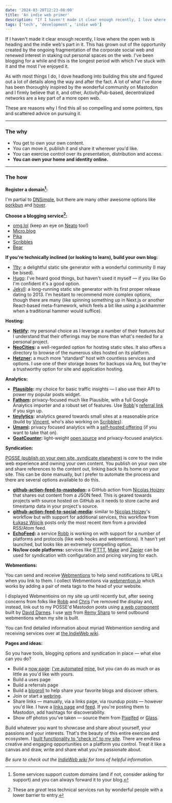 ```yaml
---
date: '2024-03-20T12:23-08:00'
title: 'An indie web primer'
description: "If I haven't made it clear enough recently, I love where the open web is heading and the indie web's part in it. This has grown out of the opportunity created by the ongoing fragmentation of the corporate social web and renewed interest in staking out personal spaces on the web. I've been blogging for a while and this is the longest period with which I've stuck with it and the most I've enjoyed it."
tags: ['tech', 'development', 'indie web']
---
```

If I haven't made it clear enough recently, I love where the open web is heading and the indie web's part in it. This has grown out of the opportunity created by the ongoing fragmentation of the corporate social web and renewed interest in staking out personal spaces on the web. I've been blogging for a while and this is the longest period with which I've stuck with it and the most I've enjoyed it.<!-- excerpt -->

As with most things I do, I dove headlong into building this site and figured out a lot of details along the way and after the fact. A lot of what I've done has been thoroughly inspired by the wonderful community on Mastodon and I firmly believe that it, and other, ActivityPub-based, decentralized networks are a key part of a more open web.

These are reasons why I find this all so compelling and some pointers, tips and scattered advice on pursuing it.

---

### The why
- You get to own your own content.
- You can move it, publish it and share it wherever you'd like.
- You can exercise control over its presentation, distribution and access.
- <strong class="highlight-text">You can own your home and identity online.</strong>

---

### The how

**Register a domain[^1]:**

 I'm partial to [DNSimple](https://dnsimple.com/r/3a7cbb9e15df8f), but there are many other awesome options like  [porkbun](https://porkbun.com) and [hover](https://www.hover.com).

**Choose a blogging service[^2]:**

- [omg.lol](https://home.omg.lol) (keep an eye on [Neato](https://neato.pub) too!)
- [Micro.blog](https://micro.blog)
- [Pika](https://pika.page)
- [Scribbles](https://scribbles.page)
- [Bear](https://bearblog.dev)

**If you're technically inclined (or looking to learn), build your own blog:**

- [11ty](https://www.11ty.dev): a delightful static site generator with a wonderful community (I may be bised).
- [Hugo](https://gohugo.io): I've heard good things, but haven't used it myself — if you like Go I'm confident it's a good option.
- [Jekyll](https://jekyllrb.com): a long-running static site generator with its first proper release dating to 2013.
I'm hesitant to recommend more complex options, though there are many (like spinning something up in Next.js or another React-based meta-framework, which feels a bit like using a jackhammer when a traditional hammer would suffice).

**Hosting:**

- **[Netlify](https://www.netlify.com):** my personal choice as I leverage a number of their features *but* I understand that their offerings may be more than what's needed for a personal project.
- **[NeoCities](https://neocities.org):** a well-regarded option for hosting static sites. It also offers a directory to browse of the numerous sites hosted on its platform.
- **[Hetzner](https://www.hetzner.com):** a much more “standard” host with countless services and options. I use one of their storage boxes for backups via Arq, but they're a trustworthy option for site and application hosting.

**Analytics:**

- **[Plausible](https://plausible.io):** my choice for basic traffic insights — I also use their API to power my popular posts widget.
- **[Fathom](https://usefathom.com):** privacy-focused much like Plausible, with a full Google Analytics importer and a robust set of features. Use [Robb](https://rknight.me)'s [referral link](https://usefathom.com/ref/IXCLSF) if you sign up.
- **[tinylytics](https://tinylytics.app):** analytics geared towards small sites at a reasonable price (build by [Vincent](https://vincentritter.com), who's also working on [Scribbles](https://scribbles.page)).
- **[Umami](https://umami.is):** privacy focused analytics with a [self-hosted offering](https://github.com/umami-software/umami) (if you want to take that on).
- **[GoatCounter](https://goatcounter.com):** light-weight [open source](https://github.com/arp242/goatcounter) and privacy-focused analytics.

**Syndication:**

[POSSE (publish on your own site, syndicate elsewhere)](https://indieweb.org/POSSE) is core to the indie web experience and owning your own content. You publish on your own site and share references to the content out, linking back to its home on your site. This can be done manually, but I prefer to automate the process and there are several options available to do this.
- **[github-action-feed-to-mastodon](https://github.com/nhoizey/github-action-feed-to-mastodon):** a GitHub action from [Nicolas Hoizey](https://github.com/nhoizey) that shares out content from a JSON feed. This is geared towards projects with source hosted on GitHub as it needs to store cache and timestamp data in your project's source.
- **[github-action-feed-to-social-media](https://github.com/lwojcik/github-action-feed-to-social-media):** similar to [Nicolas Hoizey](https://github.com/nhoizey)'s workflow but with support for additional services, this workflow from [Łukasz Wójcik](https://github.com/lwojcik) posts only the most recent item from a provided RSS/Atom feed.
- **[EchoFeed](https://echofeed.app):** a service [Robb](https://rknight.me) is working on with support for a number of platforms and protocols (like web hooks and webmentions). It hasn't yet launched, but looks like an extremely compelling option.
- **No/low code platforms:** services like [IFTTT](https://ifttt.com),  [Make](https://www.make.com) and [Zapier](https://zapier.com) can be used for syndication with configuration and pricing varying for each.

**Webmentions:**

You can send and receive [Webmentions](https://indieweb.org/Webmention) to help send notifications to URLs when you link to them. I collect Webmentions via [webmention.io](https://webmention.io) which works by adding a pair of meta tags to the head of your website.

I displayed Webmentioins on my site up until recently but, after seeing concerns from folks like [Robb](https://rknight.me/blog/mastodon-webmentions-and-privacy/ ) and [Chris](https://chrismcleod.dev/blog/some-words-on-webmentions/) I've removed the display and, instead, link out to my POSSE'd Mastodon posts using [a web component](https://github.com/daviddarnes/mastodon-post) built by [David Darnes](https://darn.es). I use [wm](https://github.com/remy/wm/tree/master) from [Remy Sharp](https://remysharp.com) to send outbound webmentions when my site is built.

You can find detailed information about myriad Webmention sending and receiving services over at [the IndieWeb wiki](https://indieweb.org/Webmention).

**Pages and ideas:**

So you have tools, blogging options and syndication in place — what else can you do?
- Build a [now page](https://nownownow.com/about): [I've automated](https://coryd.dev/posts/2023/building-my-now-page-using-eleventy/) [mine](https://coryd.dev/now), but you can do as much or as little as you'd like with yours.
- Build a uses page
- Build a referrals page
- Build a [blogroll](https://indieweb.org/blogroll) to help share your favorite blogs and discover others.
- Join or start a [webring](https://en.wikipedia.org/wiki/Webring).
- Share links — manually, via a links page, via roundup posts — however you'd like. I have a [links page](https://coryd.dev/links/) and [feed](https://feedpress.me/coryd-links). If you're posting them to Mastodon, add hashtags for discoverability.
- Show off photos you've taken — source them from [Pixelfed](https://pixelfed.org) or [Glass](https://glass.photo).

Build whatever you want to showcase and share about yourself, your passions and your interests. That's the beauty of this entire exercise and ecosystem. I [built functionality to “check in” to my site](https://coryd.dev/posts/2023/check-in-to-your-personal-site/). There are endless creative and engaging opportunities on a platform you control. Treat it like a canvas and draw, write and share what you're passionate about.

*Be sure to check out the [IndieWeb wiki](https://indieweb.org) for tons of helpful information.*

[^1]: Some services support custom domains (and if not, consider asking for support) and you can always forward it to your blog.
[^2]: These are *great* less technical services run by wonderful people with a lower barrier to entry.